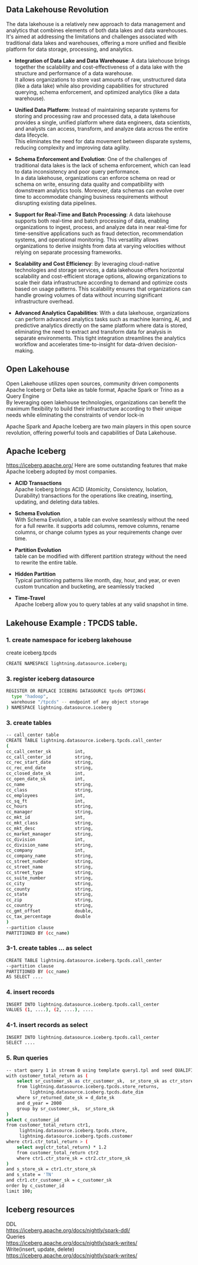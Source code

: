 <!--
Copyright 2023 ZETARIS Pty Ltd

Permission is hereby granted, free of charge, to any person obtaining a copy of this software and
associated documentation files (the "Software"), to deal in the Software without restriction,
including without limitation the rights to use, copy, modify, merge, publish, distribute, sublicense,
and/or sell copies of the Software, and to permit persons to whom the Software is furnished to do so,
subject to the following conditions:

The above copyright notice and this permission notice shall be included in all copies
or substantial portions of the Software.

THE SOFTWARE IS PROVIDED "AS IS", WITHOUT WARRANTY OF ANY KIND, EXPRESS OR IMPLIED,
INCLUDING BUT NOT LIMITED TO THE WARRANTIES OF MERCHANTABILITY, FITNESS FOR A PARTICULAR PURPOSE AND
NONINFRINGEMENT. IN NO EVENT SHALL THE AUTHORS OR COPYRIGHT HOLDERS BE LIABLE FOR ANY CLAIM,
DAMAGES OR OTHER LIABILITY, WHETHER IN AN ACTION OF CONTRACT, TORT OR OTHERWISE, ARISING FROM,
OUT OF OR IN CONNECTION WITH THE SOFTWARE OR THE USE OR OTHER DEALINGS IN THE SOFTWARE.
-->

## Data Lakehouse Revolution
The data lakehouse is a relatively new approach to data management and analytics that combines elements of both data lakes and data warehouses.
It's aimed at addressing the limitations and challenges associated with traditional data lakes and warehouses, offering a more unified and flexible platform for data storage, processing, and analytics.

* **Integration of Data Lake and Data Warehouse**:
  A data lakehouse brings together the scalability and cost-effectiveness of a data lake with the structure and performance of a data warehouse.  
  It allows organizations to store vast amounts of raw, unstructured data (like a data lake) while also providing capabilities for structured querying, schema enforcement, and optimized analytics (like a data warehouse).

* **Unified Data Platform**: 
  Instead of maintaining separate systems for storing and processing raw and processed data, a data lakehouse provides a single, unified platform where data engineers, data scientists, and analysts can access, transform, and analyze data across the entire data lifecycle.  
  This eliminates the need for data movement between disparate systems, reducing complexity and improving data agility.

* **Schema Enforcement and Evolution**: One of the challenges of traditional data lakes is the lack of schema enforcement, which can lead to data inconsistency and poor query performance.  
  In a data lakehouse, organizations can enforce schema on read or schema on write, ensuring data quality and compatibility with downstream analytics tools. Moreover, data schemas can evolve over time to accommodate changing business requirements without disrupting existing data pipelines.

* **Support for Real-Time and Batch Processing**: A data lakehouse supports both real-time and batch processing of data, enabling organizations to ingest, process, and analyze data in near real-time for time-sensitive applications such as fraud detection, recommendation systems, and operational monitoring. This versatility allows organizations to derive insights from data at varying velocities without relying on separate processing frameworks.

* **Scalability and Cost Efficiency**: By leveraging cloud-native technologies and storage services, a data lakehouse offers horizontal scalability and cost-efficient storage options, allowing organizations to scale their data infrastructure according to demand and optimize costs based on usage patterns. This scalability ensures that organizations can handle growing volumes of data without incurring significant infrastructure overhead.

* **Advanced Analytics Capabilities**: With a data lakehouse, organizations can perform advanced analytics tasks such as machine learning, AI, and predictive analytics directly on the same platform where data is stored, eliminating the need to extract and transform data for analysis in separate environments. This tight integration streamlines the analytics workflow and accelerates time-to-insight for data-driven decision-making.

## Open Lakehouse 
Open Lakehouse utilizes open sources, community driven components Apache Iceberg or Delta lake as table format, Apache Spark or Trino as a Query Engine  
By leveraging open lakehouse technologies, organizations can benefit the maximum flexibility to build their infrastructure according to their unique needs while eliminating the constraints of vendor lock-in  
  
Apache Spark and Apache Iceberg are two main players in this open source revolution, offering powerful tools and capabilities of Data Lakehouse.

## Apache Iceberg
https://iceberg.apache.org/
Here are some outstanding features that make Apache Iceberg adopted by most companies.
* **ACID Transactions**    
  Apache Iceberg brings ACID (Atomicity, Consistency, Isolation, Durability) transactions for the operations like creating, inserting, updating, and deleting data tables. 
  
* **Schema Evolution**  
  With Schema Evolution, a table can evolve seamlessly without the need for a full rewrite.
  it supports add columns, remove columns, rename columns, or change column types as your requirements change over time.
  
* **Partition Evolution**  
  table can be modified with different partition strategy without the need to rewrite the entire table.

* **Hidden Partition**  
  Typical partitioning patterns like month, day, hour, and year, or even custom truncation and bucketing, are seamlessly tracked

* **Time-Travel**  
  Apache Iceberg allow you to query tables at any valid snapshot in time. 
  
## Lakehouse Example : TPCDS table.

### 1. create namespace for iceberg lakehouse  
create iceberg.tpcds
```bash
CREATE NAMESPACE lightning.datasource.iceberg;
```

### 3. register iceberg datasource
```bash
REGISTER OR REPLACE ICEBERG DATASOURCE tpcds OPTIONS(
  type "hadoop",
  warehouse "/tpcds" -- endpoint of any object storage
) NAMESPACE lightning.datasource.iceberg
````

### 3. create tables
```bash
-- call_center table
CREATE TABLE lightning.datasource.iceberg.tpcds.call_center
(
cc_call_center_sk         int,
cc_call_center_id         string,
cc_rec_start_date         string,
cc_rec_end_date           string,
cc_closed_date_sk         int,
cc_open_date_sk           int,
cc_name                   string,
cc_class                  string,
cc_employees              int,
cc_sq_ft                  int,
cc_hours                  string,
cc_manager                string,
cc_mkt_id                 int,
cc_mkt_class              string,
cc_mkt_desc               string,
cc_market_manager         string,
cc_division               int,
cc_division_name          string,
cc_company                int,
cc_company_name           string,
cc_street_number          string,
cc_street_name            string,
cc_street_type            string,
cc_suite_number           string,
cc_city                   string,
cc_county                 string,
cc_state                  string,
cc_zip                    string,
cc_country                string,
cc_gmt_offset             double,
cc_tax_percentage         double
)
--partition clause
PARTITIONED BY (cc_name)
```

### 3-1. create tables ... as select
```bash
CREATE TABLE lightning.datasource.iceberg.tpcds.call_center
--partition clause
PARTITIONED BY (cc_name)
AS SELECT ....
```

### 4. insert records
```bash
INSERT INTO lightning.datasource.iceberg.tpcds.call_center
VALUES (1, ....), (2, ....), ....
```

### 4-1. insert records as select
```bash
INSERT INTO lightning.datasource.iceberg.tpcds.call_center
SELECT ....
```

### 5. Run queries
```bash
-- start query 1 in stream 0 using template query1.tpl and seed QUALIFICATION
with customer_total_return as (
    select sr_customer_sk as ctr_customer_sk,  sr_store_sk as ctr_store_sk,  sum(SR_RETURN_AMT) as ctr_total_return
    from lightning.datasource.iceberg.tpcds.store_returns,
         lightning.datasource.iceberg.tpcds.date_dim
    where sr_returned_date_sk = d_date_sk
    and d_year = 2000
    group by sr_customer_sk,  sr_store_sk
)
select c_customer_id
from customer_total_return ctr1,
     lightning.datasource.iceberg.tpcds.store,
     lightning.datasource.iceberg.tpcds.customer
where ctr1.ctr_total_return > (
    select avg(ctr_total_return) * 1.2
    from customer_total_return ctr2
    where ctr1.ctr_store_sk = ctr2.ctr_store_sk
)
and s_store_sk = ctr1.ctr_store_sk
and s_state = 'TN'
and ctr1.ctr_customer_sk = c_customer_sk
order by c_customer_id
limit 100;
```

## Iceberg resources
DDL  
https://iceberg.apache.org/docs/nightly/spark-ddl/  
Queries  
https://iceberg.apache.org/docs/nightly/spark-writes/  
Write(insert, update, delete)  
https://iceberg.apache.org/docs/nightly/spark-writes/
